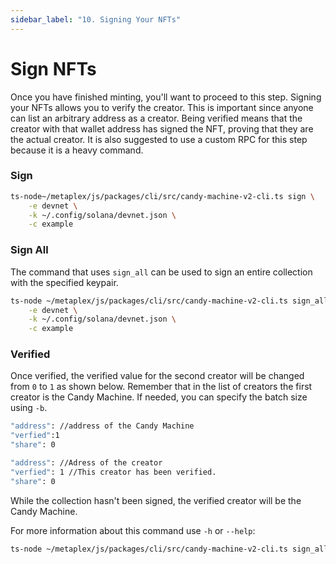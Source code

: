 ```yaml
---
sidebar_label: "10. Signing Your NFTs"
---
```


# Sign NFTs

Once you have finished minting, you'll want to proceed to this step. Signing your NFTs allows you to verify the creator. This is important since anyone can list an arbitrary address as a creator. Being verified means that the creator with that wallet address has signed the NFT, proving that they are the actual creator. 
It is also suggested to use a custom RPC for this step because it is a heavy command.

### Sign

```bash
ts-node~/metaplex/js/packages/cli/src/candy-machine-v2-cli.ts sign \
    -e devnet \
    -k ~/.config/solana/devnet.json \
    -c example
```

### Sign All

The command that uses `sign_all` can be used to sign an entire collection with the specified keypair.

```bash
ts-node ~/metaplex/js/packages/cli/src/candy-machine-v2-cli.ts sign_all \
    -e devnet \
    -k ~/.config/solana/devnet.json \
    -c example
```

### Verified

Once verified, the verified value for the second creator will be changed from `0` to `1` as shown below. Remember that in the list of creators the first creator is the Candy Machine. If needed, you can specify the batch size using `-b`.

```bash
"address": //address of the Candy Machine
"verfied":1
"share": 0

"address": //Adress of the creator
"verfied": 1 //This creator has been verified.
"share": 0
```
While the collection hasn't been signed, the verified creator will be the Candy Machine.

For more information about this command use `-h` or `--help`:
```bash
ts-node ~/metaplex/js/packages/cli/src/candy-machine-v2-cli.ts sign_all -h
```
